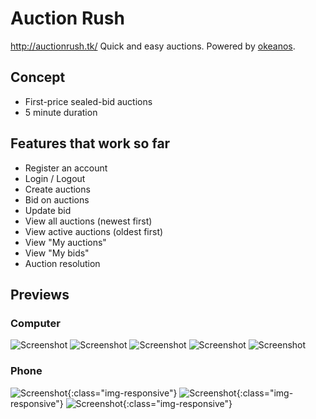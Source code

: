 # Auction Rush
http://auctionrush.tk/
Quick and easy auctions.
Powered by [okeanos](https://okeanos.grnet.gr).

## Concept
+ First-price sealed-bid auctions
+ 5 minute duration

## Features that work so far
+ Register an account
+ Login / Logout
+ Create auctions
+ Bid on auctions
+ Update bid
+ View all auctions (newest first)
+ View active auctions (oldest first)
+ View "My auctions"
+ View "My bids"
+ Auction resolution

## Previews
### Computer
![Screenshot](./screenshots/computer1.png?raw=true "all auctions")
![Screenshot](./screenshots/computer2.png?raw=true "my auctions")
![Screenshot](./screenshots/computer3.png?raw=true "my bids")
![Screenshot](./screenshots/computer4.png?raw=true "bid on auction")
![Screenshot](./screenshots/computer5.png?raw=true "create auction")
### Phone
![Screenshot](./screenshots/phone1.png?raw=true "all auctions"){:class="img-responsive"}
![Screenshot](./screenshots/phone2.png?raw=true "my auctions"){:class="img-responsive"}
![Screenshot](./screenshots/phone3.png?raw=true "my bids"){:class="img-responsive"}
